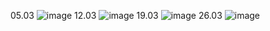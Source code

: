 05.03
![image](https://github.com/q1000treadz/opencv/assets/42095596/7ee616ff-29eb-4adf-a9be-c639824a721d)
12.03
![image](https://github.com/q1000treadz/opencv/assets/42095596/ec19bd67-a304-4aac-b083-3328599564cb)
19.03
![image](https://github.com/q1000treadz/opencv/assets/42095596/9f84eba3-f0f4-476f-9b08-4a049fad1920)
26.03
![image](https://github.com/q1000treadz/opencv/assets/42095596/86c73337-8950-42ab-80ae-3f77d7e42bb7)

